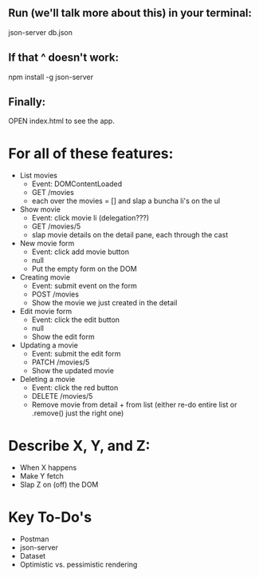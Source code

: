 ## Run (we'll talk more about this) in your terminal: 
json-server db.json

## If that ^ doesn't work:
npm install -g json-server

## Finally:
OPEN index.html to see the app.

# For all of these features:
- List movies
  - Event: DOMContentLoaded
  - GET /movies
  - each over the movies = [] and slap a buncha li's on the ul
- Show movie
  - Event: click movie li (delegation???)
  - GET /movies/5
  - slap movie details on the detail pane, each through the cast
- New movie form
  - Event: click add movie button
  - null
  - Put the empty form on the DOM
- Creating movie
  - Event: submit event on the form
  - POST /movies
  - Show the movie we just created in the detail
- Edit movie form
  - Event: click the edit button
  - null
  - Show the edit form
- Updating a movie
  - Event: submit the edit form
  - PATCH /movies/5
  - Show the updated movie
- Deleting a movie
  - Event: click the red button
  - DELETE /movies/5
  - Remove movie from detail + from list (either re-do entire list or .remove() just the right one)

# Describe X, Y, and Z:
- When X happens
- Make Y fetch
- Slap Z on (off) the DOM

# Key To-Do's
- Postman
- json-server
- Dataset
- Optimistic vs. pessimistic rendering
